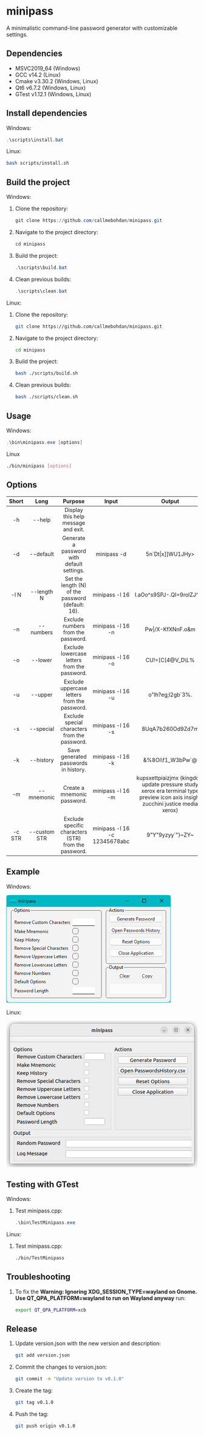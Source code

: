 # minipass

A minimalistic command-line password generator with customizable settings.

## Dependencies

 - MSVC2019_64 (Windows)
 - GCC v14.2 (Linux)
 - Cmake v3.30.2 (Windows, Linux)
 - Qt6 v6.7.2 (Windows, Linux)
 - GTest v1.12.1 (Windows, Linux)

## Install dependencies

Windows:

```powershell
.\scripts\install.bat
```

Linux:

```bash
bash scripts/install.sh
```

## Build the project

Windows:

1. Clone the repository:

    ```powershell
    git clone https://github.com/callmebohdan/minipass.git
    ```

2. Navigate to the project directory:

    ```powershell
    cd minipass
    ```

3. Build the project:

    ```powershell
    .\scripts\build.bat
    ```

4. Clean previous builds:

    ```powershell
    .\scripts\clean.bat
    ```

Linux:

1. Clone the repository:

    ```bash
    git clone https://github.com/callmebohdan/minipass.git
    ```

2. Navigate to the project directory:

    ```bash
    cd minipass
    ```

4. Build the project:

    ```bash
    bash ./scripts/build.sh
    ```

5. Clean previous builds:

    ```bash
    bash ./scripts/clean.sh
    ```

## Usage

Windows:

```powershell
.\bin\minipass.exe [options]
```

Linux

```bash
./bin/minipass [options]
```

## Options

| Short  | Long | Purpose | Input | Output |
|:------:|:------------:|:------:|:------:|:------:|
| -h     | --help       | Display this help message and exit.                 | 
| -d     | --default    | Generate a password with default settings.          | minipass -d | 5n\`Dt\|x\]\]WU1JHy> |
| -l N   | --length N   | Set the length (N) of the password (default: 16).   | minipass -l 16 | I.aOo^s9SPJ-.QI=9rolZJ^55 |
| -n     | --numbers    | Exclude numbers from the password.                  | minipass -l 16 -n | Pw\|/X-KfXNnF.o&m |
| -o     | --lower      | Exclude lowercase letters from the password.        | minipass -l 16 -o | CU!=[C[4@V_D\L\% |
| -u     | --upper      | Exclude uppercase letters from the password.        | minipass -l 16 -u | o"lh?eg;l2gb`3%. |
| -s     | --special    | Exclude special characters from the password.       | minipass -l 16 -s | 8UqA7b260Od9Zd7m |
| -k     | --history    | Save generated passwords in history.                | minipass -l 16 -k | &%8Oi\f1_W3bPw`@ |
| -m     | --mnemonic   | Create a mnemonic password.                         | minipass -l 16 -m | kupsxettpiaizjmx (kingdom update pressure study xerox era terminal type preview icon axis insight zucchini justice media xerox) |
| -c STR | --custom STR | Exclude specific characters (STR) from the password.| minipass -l 16 -c 12345678abc | 9"Y"9yzyy`"}~ZY~ |

## Example

Windows:

![minipass-example-windows-gui](assets/examples/windows/minipass-example-windows-gui.png)

Linux:

![minipass-example-linux-gui](assets/examples/linux/minipass-example-linux-gui.png)

## Testing with GTest

Windows:

1. Test minipass.cpp:
    ```powershell
    .\bin\TestMinipass.exe
    ```

Linux:

1. Test minipass.cpp:
    ```bash
    ./bin/TestMinipass
    ```

## Troubleshooting

1. To fix the **Warning: Ignoring XDG_SESSION_TYPE=wayland on Gnome. Use QT_QPA_PLATFORM=wayland to run on Wayland anyway** run:

    ```bash
    export QT_QPA_PLATFORM=xcb
    ```

## Release

1. Update version.json with the new version and description:

    ```bash
    git add version.json
    ```

2. Commit the changes to version.json:

    ```bash
    git commit -m "Update version to v0.1.0"
    ```

3. Create the tag:

    ```bash
    git tag v0.1.0
    ```

4. Push the tag:

    ```bash
    git push origin v0.1.0
    ```
